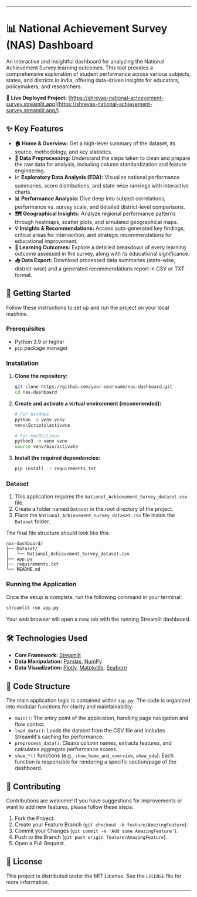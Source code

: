 -----

# 📊 National Achievement Survey (NAS) Dashboard

[](https://www.python.org/downloads/)
[](https://streamlit.io/)
[](https://opensource.org/licenses/MIT)

An interactive and insightful dashboard for analyzing the National Achievement Survey learning outcomes. This tool provides a comprehensive exploration of student performance across various subjects, states, and districts in India, offering data-driven insights for educators, policymakers, and researchers.

🔗 **Live Deployed Project:** [https://shreyas-national-achievement-survey.streamlit.app](https://shreyas-national-achievement-survey.streamlit.app/)

## ✨ Key Features

  * **🏠 Home & Overview:** Get a high-level summary of the dataset, its source, methodology, and key statistics.
  * **🔧 Data Preprocessing:** Understand the steps taken to clean and prepare the raw data for analysis, including column standardization and feature engineering.
  * **📈 Exploratory Data Analysis (EDA):** Visualize national performance summaries, score distributions, and state-wise rankings with interactive charts.
  * **📊 Performance Analysis:** Dive deep into subject correlations, performance vs. survey scale, and detailed district-level comparisons.
  * **🗺️ Geographical Insights:** Analyze regional performance patterns through heatmaps, scatter plots, and simulated geographical maps.
  * **💡 Insights & Recommendations:** Access auto-generated key findings, critical areas for intervention, and strategic recommendations for educational improvement.
  * **🎯 Learning Outcomes:** Explore a detailed breakdown of every learning outcome assessed in the survey, along with its educational significance.
  * **📥 Data Export:** Download processed data summaries (state-wise, district-wise) and a generated recommendations report in CSV or TXT format.

## 🚀 Getting Started

Follow these instructions to set up and run the project on your local machine.

### Prerequisites

  * Python 3.9 or higher
  * `pip` package manager

### Installation

1.  **Clone the repository:**

    ```bash
    git clone https://github.com/your-username/nas-dashboard.git
    cd nas-dashboard
    ```

2.  **Create and activate a virtual environment (recommended):**

    ```bash
    # For Windows
    python -m venv venv
    venv\Scripts\activate

    # For macOS/Linux
    python3 -m venv venv
    source venv/bin/activate
    ```

3.  **Install the required dependencies:**

    ```bash
    pip install -r requirements.txt
    ```

### Dataset

1.  This application requires the `National_Achievement_Survey_dataset.csv` file.
2.  Create a folder named `Dataset` in the root directory of the project.
3.  Place the `National_Achievement_Survey_dataset.csv` file inside the `Dataset` folder.

The final file structure should look like this:

```
nas-dashboard/
├── Dataset/
│   └── National_Achievement_Survey_dataset.csv
├── app.py
├── requirements.txt
└── README.md
```

### Running the Application

Once the setup is complete, run the following command in your terminal:

```bash
streamlit run app.py
```

Your web browser will open a new tab with the running Streamlit dashboard.

## 🛠️ Technologies Used

  * **Core Framework:** [Streamlit](https://streamlit.io/)
  * **Data Manipulation:** [Pandas](https://pandas.pydata.org/), [NumPy](https://numpy.org/)
  * **Data Visualization:** [Plotly](https://plotly.com/python/), [Matplotlib](https://matplotlib.org/), [Seaborn](https://seaborn.pydata.org/)

## 📄 Code Structure

The main application logic is contained within `app.py`. The code is organized into modular functions for clarity and maintainability:

  * `main()`: The entry point of the application, handling page navigation and flow control.
  * `load_data()`: Loads the dataset from the CSV file and includes Streamlit's caching for performance.
  * `preprocess_data()`: Cleans column names, extracts features, and calculates aggregate performance scores.
  * `show_*()` functions (e.g., `show_home_and_overview`, `show_eda`): Each function is responsible for rendering a specific section/page of the dashboard.

## 🤝 Contributing

Contributions are welcome\! If you have suggestions for improvements or want to add new features, please follow these steps:

1.  Fork the Project.
2.  Create your Feature Branch (`git checkout -b feature/AmazingFeature`).
3.  Commit your Changes (`git commit -m 'Add some AmazingFeature'`).
4.  Push to the Branch (`git push origin feature/AmazingFeature`).
5.  Open a Pull Request.

## 📜 License

This project is distributed under the MIT License. See the `LICENSE` file for more information.

-----
